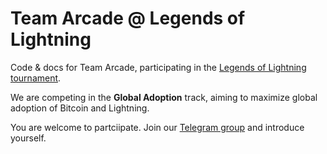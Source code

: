 # Team Arcade @ Legends of Lightning

Code & docs for Team Arcade, participating in the [Legends of Lightning tournament](https://makers.bolt.fun/tournaments/1/overview).

We are competing in the **Global Adoption** track, aiming to maximize global adoption of Bitcoin and Lightning.

You are welcome to partciipate. Join our [Telegram group](https://t.me/+45UVneqhSJQ5MDAx) and introduce yourself.
